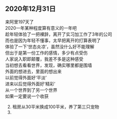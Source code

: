 ## 2020年12月31日
来阿里197天了    
2020一年某种程度算有意义的一年吧    
趁年轻体验了一把裸辞，离开了实习加工作了3年的公司    
而也是因为年轻不懂事，太早把离开的打算表明了    
体验了一下‘世态炎凉’，虽然没什么好不能理解    
但出于是第一份工作的感情，多少有点受伤   
人家说入职即颠覆，我差不多是这种感受    
当初想去看看世界，发现，确实哪里都是围墙    
外面的想进去，里面的想出来      
以前觉得外面好‘平淡’   
进来以后觉得外面好‘精彩’   
从一个世界到了另一个世界    
如果一定要说一个收获    

2. 租房从30平米换成100平米，养了第三只宠物   
3. 
